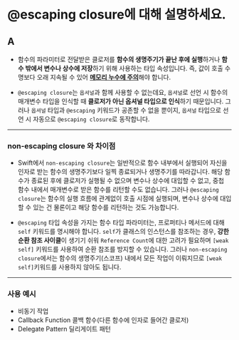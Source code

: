 # @escaping closure에 대해 설명하세요.

## A
- 함수의 파라미터로 전달받은 클로저를 **함수의 생명주기가 끝난 후에 실행**하거나 **함수 밖에서 변수나 상수에 저장**하기 위해 사용하는 타입 속성입니다. 즉, 값이 호출 수명보다 오래 지속될 수 있어 <U>**메모리 누수에 주의**</U>해야 합니다.

- `@escaping closure`는 `옵셔널`과 함께 사용할 수 없는데요, `옵셔널`로 선언 시 함수의 매개변수 타입을 인식할 때 **클로저가 아닌 옵셔널 타입으로 인식**하기 때문입니다. 그러나 `옵셔널` 타입과 `@escaping` 키워드가 공존할 수 없을 뿐이지, `옵셔널` 타입으로 선언 시 자동으로 `@escaping closure`로 동작합니다.

---

### non-escaping closure 와 차이점
- Swift에서 `non-escaping closure`는 일반적으로 함수 내부에서 실행되어 자신을 인자로 받는 함수의 생명주기보다 일찍 종료되거나 생명주기를 따라갑니다. 해당 함수가 종료된 후에 클로저가 실행될 수 없으며 변수나 상수에 대입할 수 없고, 중첩 함수 내에서 매개변수로 받은 함수를 리턴할 수도 없습니다.
그러나 `@escaping closure`는 함수의 실행 흐름에 관계없이 호출 시점에 실행되며, 변수나 상수에 대입할 수 있는 건 물론이고 해당 함수를 리턴하는 것도 가능합니다.

- `@escaping` 타입 속성을 가지는 함수 타입 파라미터는, 프로퍼티나 메서드에 대해 `self` 키워드를 명시해야 합니다. `self`가 클래스의 인스턴스를 참조하는 경우, **강한 순환 참조 사이클**이 생기기 쉬워 `Reference Count`에 대한 고려가 필요하며 `[weak self]` 키워드를 사용하여 순환 참조를 방지할 수 있습니다.
그러나 `non-escaping closure`에서는 함수의 생명주기(스코프) 내에서 모든 작업이 이뤄지므로 `[weak self]`키워드를 사용하지 않아도 됩니다.

---
### 사용 예시
  - 비동기 작업
  - Callback Function 콜백 함수(다른 함수에 인자로 들어간 클로저)
  - Delegate Pattern 딜리게이트 패턴
